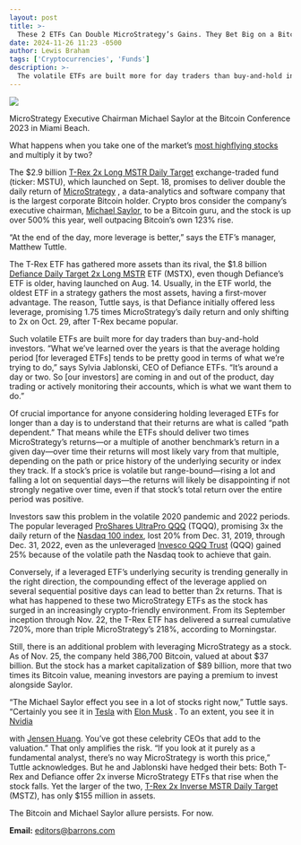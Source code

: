```yaml
---
layout: post
title: >-
  These 2 ETFs Can Double MicroStrategy’s Gains. They Bet Big on a Bitcoin Guru.
date: 2024-11-26 11:23 -0500
author: Lewis Braham
tags: ['Cryptocurrencies', 'Funds']
description: >-
  The volatile ETFs are built more for day traders than buy-and-hold investors. What to know.
---
```





 


 








![](https://images.barrons.com/im-05253840?width=548&height=365)


MicroStrategy Executive Chairman Michael Saylor at the Bitcoin Conference 2023 in Miami Beach.






What happens when you take one of the market’s [most highflying stocks](https://www.barrons.com/articles/microstrategy-stock-price-bitcoin-holdings-4320f4cf?mod=article_inline) and multiply it by two?


The \$2.9 billion 
[T-Rex 2x Long MSTR Daily Target](https://www.barrons.com/market-data/funds/mstu?mod=article_chiclet) exchange-traded fund (ticker: MSTU), which launched on Sept. 18, promises to deliver double the daily return of [MicroStrategy](https://www.barrons.com/market-data/stocks/MSTR) , a data-analytics and software company that is the largest corporate Bitcoin holder. Crypto bros consider the company’s executive chairman, [Michael Saylor,](https://www.barrons.com/articles/microstrategy-bitcoin-stock-a1db95bb?mod=article_inline) to be a Bitcoin guru, and the stock is up over 500% this year, well outpacing Bitcoin’s own 123% rise.


 “At the end of the day, more leverage is better,” says the ETF’s manager, Matthew Tuttle.


The T-Rex ETF has gathered more assets than its rival, the \$1.8 billion 
[Defiance Daily Target 2x Long MSTR](https://www.barrons.com/market-data/funds/mstx?mod=article_chiclet) ETF (MSTX), even though Defiance’s ETF is older, having launched on Aug. 14. Usually, in the ETF world, the oldest ETF in a strategy gathers the most assets, having a first-mover advantage. The reason, Tuttle says, is that Defiance initially offered less leverage, promising 1.75 times MicroStrategy’s daily return and only shifting to 2x on Oct. 29, after T-Rex became popular.


Such volatile ETFs are built more for day traders than buy-and-hold investors. “What we’ve learned over the years is that the average holding period [for leveraged ETFs] tends to be pretty good in terms of what we’re trying to do,” says Sylvia Jablonski, CEO of Defiance ETFs. “It’s around a day or two. So [our investors] are coming in and out of the product, day trading or actively monitoring their accounts, which is what we want them to do.”






Of crucial importance for anyone considering holding leveraged ETFs for longer than a day is to understand that their returns are what is called “path dependent.” That means while the ETFs should deliver two times MicroStrategy’s returns—or a multiple of another benchmark’s return in a given day—over time their returns will most likely vary from that multiple, depending on the path or price history of the underlying security or index they track. If a stock’s price is volatile but range-bound—rising a lot and falling a lot on sequential days—the returns will likely be disappointing if not strongly negative over time, even if that stock’s total return over the entire period was positive. 


Investors saw this problem in the volatile 2020 pandemic and 2022 periods. The popular leveraged 
[ProShares UltraPro QQQ](https://www.barrons.com/market-data/funds/tqqq?mod=article_chiclet) (TQQQ), promising 3x the daily return of the 
[Nasdaq 100 index](https://www.barrons.com/market-data/indexes/ndx?mod=article_chiclet), lost 20% from Dec. 31, 2019, through Dec. 31, 2022, even as the unleveraged 
[Invesco QQQ Trust](https://www.barrons.com/market-data/funds/qqq?mod=article_chiclet) (QQQ) gained 25% because of the volatile path the Nasdaq took to achieve that gain.


Conversely, if a leveraged ETF’s underlying security is trending generally in the right direction, the compounding effect of the leverage applied on several sequential positive days can lead to better than 2x returns. That is what has happened to these two MicroStrategy ETFs as the stock has surged in an increasingly crypto-friendly environment. From its September inception through Nov. 22, the T-Rex ETF has delivered a surreal cumulative 720%, more than triple MicroStrategy’s 218%, according to Morningstar. 


Still, there is an additional problem with leveraging MicroStrategy as a stock. As of Nov. 25, the company held 386,700 Bitcoin, valued at about \$37 billion. But the stock has a market capitalization of \$89 billion, more that two times its Bitcoin value, meaning investors are paying a premium to invest alongside Saylor. 


“The Michael Saylor effect you see in a lot of stocks right now,” Tuttle says. “Certainly you see it in [Tesla](https://www.barrons.com/market-data/stocks/TSLA) with [Elon Musk](https://www.barrons.com/articles/tesla-stock-trump-election-711f7237?mod=article_inline) . To an extent, you see it in [Nvidia](https://www.barrons.com/market-data/stocks/NVDA) 



 with [Jensen Huang](https://www.barrons.com/articles/ai-nvidia-jensen-huang-98f40bd3?mod=article_inline). You’ve got these celebrity CEOs that add to the valuation.”
That only amplifies the risk. “If you look at it purely as a fundamental analyst, there’s no way MicroStrategy is worth this price,” Tuttle acknowledges. But he and Jablonski have hedged their bets: Both T-Rex and Defiance offer 2x inverse MicroStrategy ETFs that rise when the stock falls. Yet the larger of the two, 
[T-Rex 2x Inverse MSTR Daily Target](https://www.barrons.com/market-data/funds/mstz?mod=article_chiclet)  (MSTZ), has only \$155 million in assets.


The Bitcoin and Michael Saylor allure persists. For now.





**Email:**  [editors@barrons.com](mailto:editors@barrons.com)








